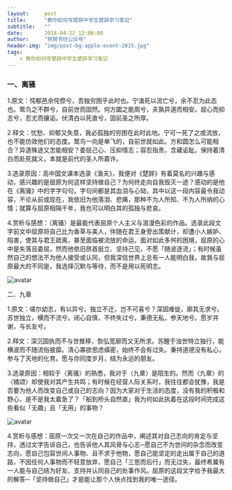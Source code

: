 ```yaml
---
layout:     post
title:      "教你如何写楚辞中学生楚辞学习笔记"
subtitle:   ""
date:       2018-04-22 12:00:00
author:     "努努书坊公众号"
header-img: "img/post-bg-apple-event-2015.jpg"
tags:
    - 教你如何写楚辞中学生楚辞学习笔记
---
```


### 一、离骚

1.原文：忳郁邑余侘傺兮，吾独穷困乎此时也。宁溘死以流亡兮，余不忍为此态也。鸷鸟之不群兮，自前世而固然。何方圜之能周兮，夫孰异道而相安。屈心而抑志兮，忍尤而攘诟。伏清白以死直兮，固前圣之所厚。

2.释文：忧愁、抑郁又失意，我必孤独的穷困在此时此地。宁可一死了之或流放，也不能仿效他们的态度。鹫鸟一向是单飞的，自前世就如此。方和圆怎么可能相合？异道殊途又怎能相安？委屈己心、压抑情志；容忍指责，含藏诟耻。保持着清白而赴死就义，本就是前代的圣人所嘉许。

3.选录原因：高中国文课本选录《渔夫》，我便对《楚辞》有着莫名的兴趣与感动，感兴趣的是屈原为何这样坚持做自己？为何终走向自我毁灭一途？感动的是他在《离骚》中的字字句句，字句间都是其血泪与心恸，其中以这一段内容最令我动容，不论从前或现在，我依旧为他落泪、悲痛，那种不为人所知、不为人所纳的心情；就算与屈原相隔千年，我也可以明白其的孤独与悲哀。

4.赏析与感想：（离骚）是最能代表屈原个人主义与浪漫色彩的作品。选录此段文字前文中屈原将自己比为香草与美人，伴随在君王身旁出策献计，却遭小人嫉妒、陷害，使其与君王疏离，甚至面临被流放的命运，面对如此多舛的困境，屈原的心中是失落且委屈，然而他依旧昂首挺立、坚持己见，不愿「随波逐流」；有时候虽然自己的想法不为他人接受或认同，但我深信世界上总有一人能明白我，故我与屈原最大的不同是，我选择沉默与等待，而不是用以死明志。

![avatar](https://ruanwenku.com/img/shanda3.jpg)


二、九章  

1.原文：嗟尔幼志，有以异兮。独立不迁，岂不可喜兮？深固难徙，廓其无求兮。苏世独立，横而不流兮。闭心自慎，不终失过兮。秉德无私，参天地兮。愿岁并谢，与长友兮。

2.释文：深沉固执而不与世推移，恢弘宽廓而又无所求。苏醒于浊世特立独行，能横波而不随流俗披靡。清心寡欲思虑缜密，始终不会有过失。秉持道德没有私心，参与了天地的化育。愿与你同度岁月，结为永远的朋友。

3.选录原因：相较于〈离骚〉的熟悉，我对于〈九章〉是陌生的。然而〈九章〉的〈橘颂〉却使我对其产生共鸣；有时候在经营人际关系时，我往往都会犹豫，我是否要为他人而改变自己或自己的志向？因为大家对于生活的态度，没有我的积极和野心，是不是我太着急了？「船到桥头自然直」我为何如此执着在这段时间完成这些看似「无趣」且「无用」的事物？

![avatar](https://ruanwenku.com/img/shanda3.jpg)


4.赏析与感想：屈原一次又一次在自己的作品中，阐述其对自己志向的肯定与坚持，透过文字告诉自己，也告诉他人其风骨与心志─愿自己不为世间的杂念而改变志向，愿自己包容世间人事物、且不求于他物，愿自己能坚定的走出属于自己的道路，不因任何人事物而不轻意放弃，愿自己「三思而后行」而无过失，最终希冀有一人能与自己结为好友、支持并认同自己的处事作风。屈原的这段文字给予我最大的解答─「坚持做自己」才是能让那个人快点找到我的唯一途径。
